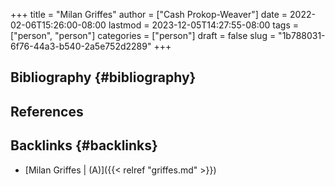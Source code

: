 +++
title = "Milan Griffes"
author = ["Cash Prokop-Weaver"]
date = 2022-02-06T15:26:00-08:00
lastmod = 2023-12-05T14:27:55-08:00
tags = ["person", "person"]
categories = ["person"]
draft = false
slug = "1b788031-6f76-44a3-b540-2a5e752d2289"
+++

## Bibliography {#bibliography}

## References

<style>.csl-entry{text-indent: -1.5em; margin-left: 1.5em;}</style><div class="csl-bib-body">
</div>


## Backlinks {#backlinks}

-   [Milan Griffes | (A)]({{< relref "griffes.md" >}})
